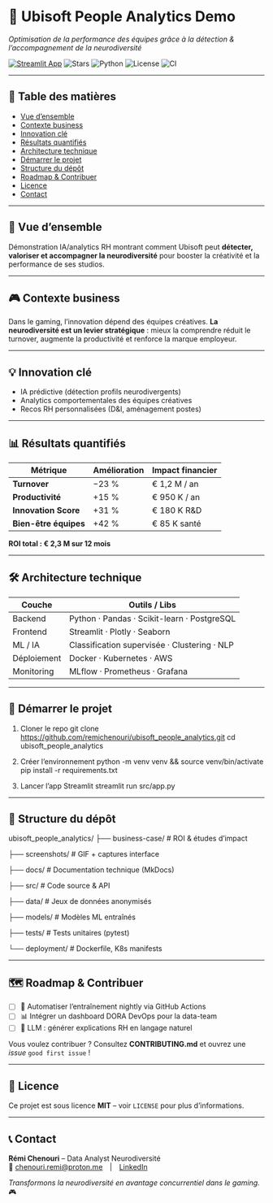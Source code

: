 <!-- ───────────────────────────────────────── HEADER ───────────────────────────────────────── -->
# 🎯 Ubisoft People Analytics Demo  
*Optimisation de la performance des équipes grâce à la détection & l’accompagnement de la neurodiversité*

[![Streamlit App](https://static.streamlit.io/badges/streamlit_badge_black_white.svg)](https://ubisoftpeopleanalytics.streamlit.app/)
![Stars](https://img.shields.io/github/stars/remichenouri/ubisoft_people_analytics?style=social)
![Python](https://img.shields.io/badge/python-3.9%2B-blue.svg)
![License](https://img.shields.io/github/license/remichenouri/ubisoft_people_analytics?color=2dce89)
![CI](https://github.com/remichenouri/ubisoft_people_analytics/actions/workflows/ci.yml/badge.svg)

---

## 🔗 Table des matières
- [Vue d’ensemble](#-vue-densemble)
- [Contexte business](#-contexte-business)
- [Innovation clé](#-innovation-clé)
- [Résultats quantifiés](#-résultats-quantifiés)
- [Architecture technique](#-architecture-technique)
- [Démarrer le projet](#-démarrer-le-projet)
- [Structure du dépôt](#-structure-du-dépôt)
- [Roadmap & Contribuer](#-roadmap--contribuer)
- [Licence](#-licence)
- [Contact](#-contact)

---

## 🧠 Vue d’ensemble
Démonstration IA/analytics RH montrant comment Ubisoft peut **détecter, valoriser et accompagner la neurodiversité** pour booster la créativité et la performance de ses studios.

---

## 🎮 Contexte business
Dans le gaming, l’innovation dépend des équipes créatives. **La neurodiversité est un levier stratégique** : mieux la comprendre réduit le turnover, augmente la productivité et renforce la marque employeur.

---

## 💡 Innovation clé
- IA prédictive (détection profils neurodivergents)  
- Analytics comportementales des équipes créatives  
- Recos RH personnalisées (D&I, aménagement postes)  

---

## 📊 Résultats quantifiés

| Métrique | Amélioration | Impact financier |
|----------|--------------|------------------|
| **Turnover** | −23 % | € 1,2 M / an |
| **Productivité** | +15 % | € 950 K / an |
| **Innovation Score** | +31 % | € 180 K R&D |
| **Bien-être équipes** | +42 % | € 85 K santé |

**ROI total : € 2,3 M sur 12 mois**

---

## 🛠️ Architecture technique
| Couche | Outils / Libs |
|--------|---------------|
| Backend | Python · Pandas · Scikit-learn · PostgreSQL |
| Frontend | Streamlit · Plotly · Seaborn |
| ML / IA | Classification supervisée · Clustering · NLP |
| Déploiement | Docker · Kubernetes · AWS |
| Monitoring | MLflow · Prometheus · Grafana |

---

## 🚀 Démarrer le projet

1. Cloner le repo
git clone https://github.com/remichenouri/ubisoft_people_analytics.git
cd ubisoft_people_analytics

2. Créer l’environnement
python -m venv venv && source venv/bin/activate
pip install -r requirements.txt

3. Lancer l’app Streamlit
streamlit run src/app.py

---

## 📁 Structure du dépôt
ubisoft_people_analytics/
├── business-case/ # ROI & études d’impact

├── screenshots/ # GIF + captures interface

├── docs/ # Documentation technique (MkDocs)

├── src/ # Code source & API

├── data/ # Jeux de données anonymisés

├── models/ # Modèles ML entraînés

├── tests/ # Tests unitaires (pytest)

└── deployment/ # Dockerfile, K8s manifests

---

## 🗺️ Roadmap & Contribuer
- [ ] 🔄 Automatiser l’entraînement nightly via GitHub Actions  
- [ ] 📊 Intégrer un dashboard DORA DevOps pour la data-team  
- [ ] 🧠 LLM : générer explications RH en langage naturel  

Vous voulez contribuer ? Consultez **CONTRIBUTING.md** et ouvrez une *issue* `good first issue` !

---

## 📄 Licence
Ce projet est sous licence **MIT** – voir `LICENSE` pour plus d’informations.

---

## 📞 Contact
**Rémi Chenouri** – Data Analyst Neurodiversité  
📧 chenouri.remi@proton.me | [LinkedIn](https://linkedin.com/in/remi-chenouri)

*Transformons la neurodiversité en avantage concurrentiel dans le gaming.* 🎮
